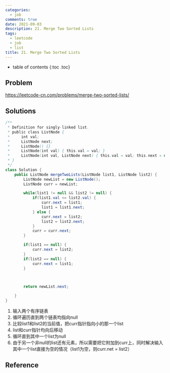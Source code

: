 ```yaml
---
categories:
  - job
comments: true
date: 2021-09-03
description: 21. Merge Two Sorted Lists
tags:
  - leetcode
  - job
  - list
title: 21. Merge Two Sorted Lists
---
```



* table of contents
{:toc .toc}

## Problem

<https://leetcode-cn.com/problems/merge-two-sorted-lists/>

## Solutions

```java
/**
 * Definition for singly-linked list.
 * public class ListNode {
 *     int val;
 *     ListNode next;
 *     ListNode() {}
 *     ListNode(int val) { this.val = val; }
 *     ListNode(int val, ListNode next) { this.val = val; this.next = next; }
 * }
 */
class Solution {
    public ListNode mergeTwoLists(ListNode list1, ListNode list2) {
        ListNode newList = new ListNode();
        ListNode curr = newList;

        while(list1 != null && list2 != null) {
            if(list1.val <= list2.val) {
                curr.next = list1;
                list1 = list1.next;
            } else {
                curr.next = list2;
                list2 = list2.next;
            }
            curr = curr.next;
        }

        if(list1 == null) {
            curr.next = list2;
        }
        if(list2 == null) {
            curr.next = list1;
        }

        

        return newList.next;

    }
}
```

1. 输入两个有序链表
2. 循环遍历直到两个链表均指向null
3. 比较list1和list2的当前值，把curr指针指向小的那一个list
4. list和curr指针均向后移动
5. 循环直到其中一个list为null
6. 由于另一个非null的list还有元素，所以需要把它附加到curr上，同时解决输入其中一个list直接为空的情况（list1为空，则curr.net = list2）

## Reference
